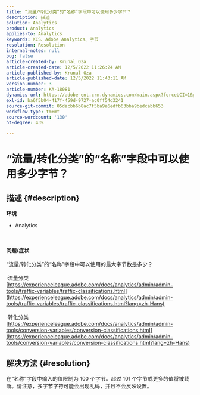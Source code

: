 ```yaml
---
title: “流量/转化分类”的“名称”字段中可以使用多少字节？
description: 描述
solution: Analytics
product: Analytics
applies-to: Analytics
keywords: KCS、Adobe Analytics、字节
resolution: Resolution
internal-notes: null
bug: false
article-created-by: Krunal Oza
article-created-date: 12/5/2022 11:26:24 AM
article-published-by: Krunal Oza
article-published-date: 12/5/2022 11:43:11 AM
version-number: 3
article-number: KA-18081
dynamics-url: https://adobe-ent.crm.dynamics.com/main.aspx?forceUCI=1&pagetype=entityrecord&etn=knowledgearticle&id=650ddda4-8f74-ed11-81aa-6045bd006c82
exl-id: ba6f5b04-417f-459d-9727-ac0ff54d3241
source-git-commit: 05dacbb6b8ac7f5ba9a6edfb63bba9bedcabb653
workflow-type: tm+mt
source-wordcount: '130'
ht-degree: 43%

---
```


# “流量/转化分类”的“名称”字段中可以使用多少字节？

## 描述 {#description}

<b>环境</b>
- Analytics

<br> <br><b>问题/症状</b><br> <br>“流量/转化分类”的“名称”字段中可以使用的最大字节数是多少？<br> <br>·流量分类
[https://experienceleague.adobe.com/docs/analytics/admin/admin-tools/traffic-variables/traffic-classifications.html](https://experienceleague.adobe.com/docs/analytics/admin/admin-tools/traffic-variables/traffic-classifications.html?lang=zh-Hans)<br> <br>·转化分类
[https://experienceleague.adobe.com/docs/analytics/admin/admin-tools/conversion-variables/conversion-classifications.html](https://experienceleague.adobe.com/docs/analytics/admin/admin-tools/conversion-variables/conversion-classifications.html?lang=zh-Hans)

## 解决方法 {#resolution}


在“名称”字段中输入的值限制为 100 个字节。超过 101 个字节或更多的值将被截断。请注意，多字节字符可能会出现乱码，并且不会反映设置。
